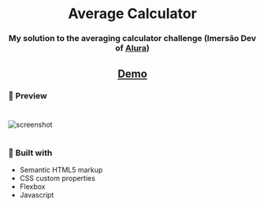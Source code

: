 <h1 align="center">Average Calculator</h1>

<div align="center">
  <h3>My solution to the averaging calculator challenge (Imersão Dev of <a href="https://www.alura.com.br/" target="_blank">Alura</a>)</h3>
</div>

<div align="center">
  <h2>
    <a href="">
      Demo
    </a>
  </h2>
</div>

<h3>👀 Preview</h3>

#

![screenshot](readme-files/project-preview.gif)

#
<h3>🔨 Built with</h3>

<ul>
  <li>Semantic HTML5 markup</li>
  <li>CSS custom properties</li>
  <li>Flexbox</li>
  <li>Javascript</li>
</ul>